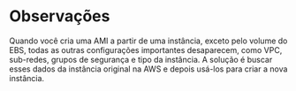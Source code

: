 # Observações
Quando você cria uma AMI a partir de uma instância, exceto pelo volume do EBS, todas as outras configurações importantes desaparecem, como VPC, sub-redes, grupos de segurança e tipo da instância.
A solução é buscar esses dados da instância original na AWS e depois usá-los para criar a nova instância.

